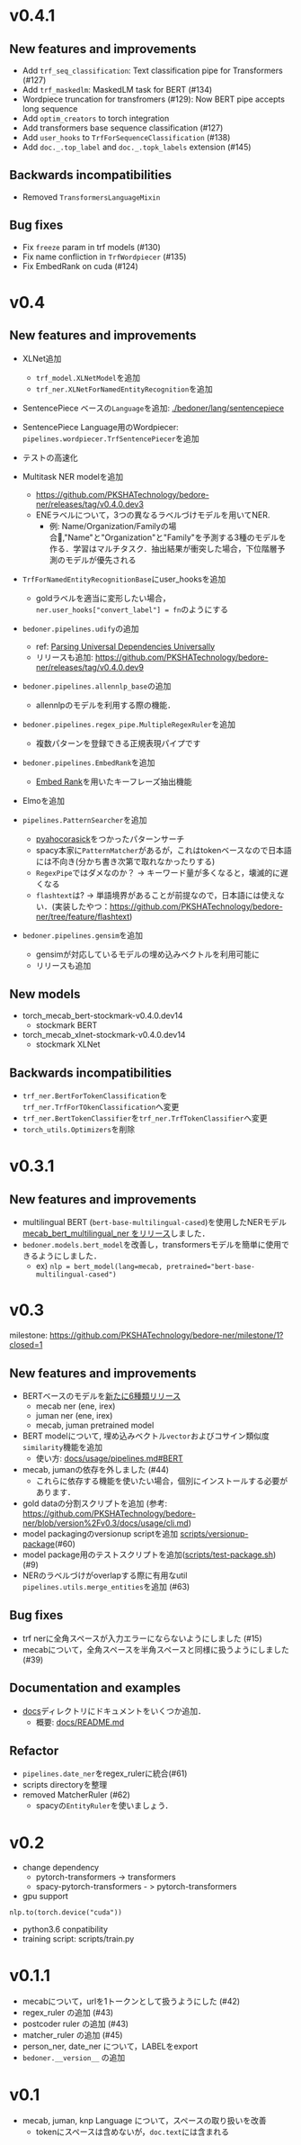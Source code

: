 # v0.4.1

##  New features and improvements

- Add `trf_seq_classification`: Text classification pipe for Transformers (#127)
- Add `trf_maskedlm`: MaskedLM task for BERT (#134)
- Wordpiece truncation for transfromers (#129): Now BERT pipe accepts long sequence
- Add `optim_creators` to torch integration
- Add transformers base sequence classification (#127)
- Add `user_hooks` to `TrfForSequenceClassification` (#138)
- Add `doc._.top_label` and `doc._.topk_labels` extension (#145)

## Backwards incompatibilities

- Removed `TransformersLanguageMixin`

## Bug fixes

- Fix `freeze` param in trf models (#130)
- Fix name confliction in `TrfWordpiecer` (#135)
- Fix EmbedRank on cuda (#124)

# v0.4

##  New features and improvements

- XLNet追加
  - `trf_model.XLNetModel`を追加
  - `trf_ner.XLNetForNamedEntityRecognition`を追加
- SentencePiece ベースの`Language`を追加: [./bedoner/lang/sentencepiece](./bedoner/lang/sentencepiece)
- SentencePiece Language用のWordpiecer: `pipelines.wordpiecer.TrfSentencePiecer`を追加
- テストの高速化
- Multitask NER modelを追加
  - https://github.com/PKSHATechnology/bedore-ner/releases/tag/v0.4.0.dev3
  - ENEラベルについて，3つの異なるラベルづけモデルを用いてNER.
    - 例: Name/Organization/Familyの場合,"Name"と"Organization"と"Family"を予測する3種のモデルを作る．学習はマルチタスク．抽出結果が衝突した場合，下位階層予測のモデルが優先される
- `TrfForNamedEntityRecognitionBase`にuser_hooksを追加
  - goldラベルを適当に変形したい場合，`ner.user_hooks["convert_label"] = fn`のようにする
- `bedoner.pipelines.udify`の追加
  - ref: [Parsing Universal Dependencies Universally](https://arxiv.org/abs/1904.02099)
  - リリースも追加: https://github.com/PKSHATechnology/bedore-ner/releases/tag/v0.4.0.dev9

- `bedoner.pipelines.allennlp_base`の追加
  - allennlpのモデルを利用する際の機能．
- `bedoner.pipelines.regex_pipe.MultipleRegexRuler`を追加
  - 複数パターンを登録できる正規表現パイプです
- `bedoner.pipelines.EmbedRank`を追加
  - [Embed Rank](https://arxiv.org/pdf/1801.04470.pdf)を用いたキーフレーズ抽出機能
- Elmoを追加
- `pipelines.PatternSearcher`を追加
  - [pyahocorasick](https://github.com/WojciechMula/pyahocorasick)をつかったパターンサーチ
  - spacy本家に`PatternMatcher`があるが，これはtokenベースなので日本語には不向き(分かち書き次第で取れなかったりする)
  - `RegexPipe`ではダメなのか？ ->  キーワード量が多くなると，壊滅的に遅くなる
  - `flashtext`は? -> 単語境界があることが前提なので，日本語には使えない．(実装したやつ：https://github.com/PKSHATechnology/bedore-ner/tree/feature/flashtext)

- `bedoner.pipelines.gensim`を追加
  - gensimが対応しているモデルの埋め込みベクトルを利用可能に
  - リリースも追加

## New models

- torch_mecab_bert-stockmark-v0.4.0.dev14
  - stockmark BERT
- torch_mecab_xlnet-stockmark-v0.4.0.dev14
  - stockmark XLNet

## Backwards incompatibilities

- `trf_ner.BertForTokenClassification`を`trf_ner.TrfForTOkenClassification`へ変更
- `trf_ner.BertTokenClassifier`を`trf_ner.TrfTokenClassifier`へ変更
- `torch_utils.Optimizers`を削除

# v0.3.1

##  New features and improvements

- multilingual BERT (`bert-base-multilingual-cased`)を使用したNERモデル [mecab_bert_multilingual_ner をリリース](https://github.com/PKSHATechnology/bedore-ner/releases/tag/v0.3.1.dev0)しました．
- `bedoner.models.bert_model`を改善し，transformersモデルを簡単に使用できるようにしました．
  - ex) `nlp = bert_model(lang=mecab, pretrained="bert-base-multilingual-cased")`

# v0.3

milestone: https://github.com/PKSHATechnology/bedore-ner/milestone/1?closed=1

##  New features and improvements

- BERTベースのモデルを[新たに6種類リリース](https://github.com/PKSHATechnology/bedore-ner/releases/tag/v0.3.0.dev2)
  - mecab ner (ene, irex)
  - juman ner (ene, irex)
  - mecab, juman pretrained model
- BERT modelについて, 埋め込みベクトル`vector`およびコサイン類似度`similarity`機能を追加
  - 使い方: [docs/usage/pipelines.md#BERT](./docs/usage/pipelines.md#BERT)
- mecab, jumanの依存を外しました (#44)
  - これらに依存する機能を使いたい場合，個別にインストールする必要があります．
- gold dataの分割スクリプトを追加 (参考: https://github.com/PKSHATechnology/bedore-ner/blob/version%2Fv0.3/docs/usage/cli.md)
- model packagingのversionup scriptを追加 [scripts/versionup-package](scripts/versionup-package)(#60)
- model package用のテストスクリプトを追加([scripts/test-package.sh](./scripts/test-package.sh)) (#9)
- NERのラベルづけがoverlapする際に有用なutil `pipelines.utils.merge_entities`を追加 (#63)

## Bug fixes

- trf nerに全角スペースが入力エラーにならないようにしました (#15)
- mecabについて，全角スペースを半角スペースと同様に扱うようにしました (#39)

## Documentation and examples

- [docs](./docs)ディレクトリにドキュメントをいくつか追加．
  - 概要: [docs/README.md](./docs/README.md)

## Refactor

- `pipelines.date_ner`をregex_rulerに統合(#61)
- scripts directoryを整理
- removed MatcherRuler (#62)
  - spacyの`EntityRuler`を使いましょう．

# v0.2

- change dependency
  - pytorch-transformers -> transformers
  - spacy-pytorch-transformers - > pytorch-transformers
- gpu support

```
nlp.to(torch.device("cuda"))
```

- python3.6 conpatibility
- training script: scripts/train.py

# v0.1.1

- mecabについて，urlを1トークンとして扱うようにした (#42)
- regex_ruler の追加 (#43)
- postcoder ruler の追加 (#43)
- matcher_ruler の追加 (#45)
- person_ner, date_ner について，LABELをexport
- `bedoner.__version__` の追加

# v0.1

- mecab, juman, knp Language について，スペースの取り扱いを改善
  - tokenにスペースは含めないが，`doc.text`には含まれる